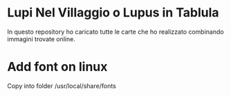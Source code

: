 # Lupi Nel Villaggio o Lupus in Tablula
In questo repository ho caricato tutte le carte che ho realizzato combinando immagini trovate online.

# Add font on linux
Copy into folder /usr/local/share/fonts
